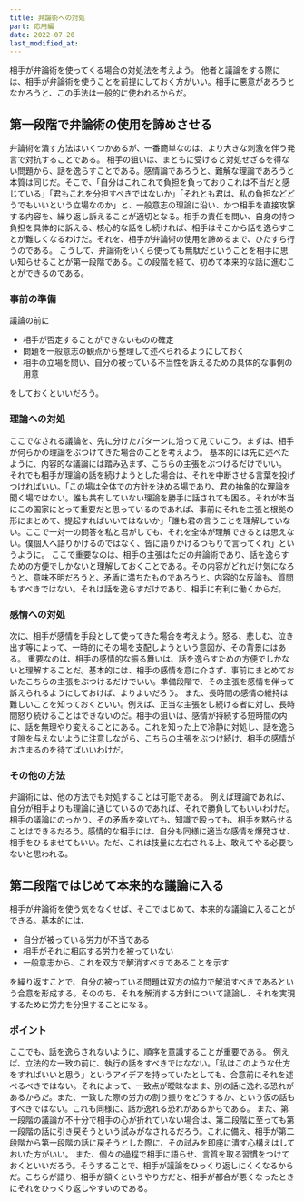 ```yaml
---
title: 弁論術への対処
part: 応用編
date: 2022-07-20
last_modified_at: 
---
```


相手が弁論術を使ってくる場合の対処法を考えよう。
他者と議論をする際には、相手が弁論術を使うことを前提にしておく方がいい。相手に悪意があろうとなかろうと、この手法は一般的に使われるからだ。

## 第一段階で弁論術の使用を諦めさせる

弁論術を潰す方法はいくつかあるが、一番簡単なのは、より大きな刺激を伴う発言で対抗することである。
相手の狙いは、まともに受けると対処せざるを得ない問題から、話を逸らすことである。感情論であろうと、難解な理論であろうと本質は同じだ。そこで、「自分はこれこれで負担を負っておりこれは不当だと感じている」「君もこれを分担すべきではないか」「それとも君は、私の負担などどうでもいいという立場なのか」と、一般意志の理論に沿い、かつ相手を直接攻撃する内容を、繰り返し訴えることが適切となる。相手の責任を問い、自身の持つ負担を具体的に訴える、核心的な話をし続ければ、相手はそこから話を逸らすことが難しくなるわけだ。それを、相手が弁論術の使用を諦めるまで、ひたすら行うのである。
こうして、弁論術をいくら使っても無駄だということを相手に思い知らせることが第一段階である。この段階を経て、初めて本来的な話に進むことができるのである。

### 事前の準備

議論の前に

- 相手が否定することができないものの確定
- 問題を一般意志の観点から整理して述べられるようにしておく
- 相手の立場を問い、自分の被っている不当性を訴えるための具体的な事例の用意

をしておくといいだろう。

### 理論への対処

ここでなされる議論を、先に分けたパターンに沿って見ていこう。まずは、相手が何らかの理論をぶつけてきた場合のことを考えよう。
基本的には先に述べたように、内容的な議論には踏み込まず、こちらの主張をぶつけるだけでいい。
それでも相手が理論の話を続けようとした場合は、それを中断させる言葉を投げつければいい。「この場は全体での方針を決める場であり、君の抽象的な理論を聞く場ではない。誰も共有していない理論を勝手に話されても困る。それが本当にこの国家にとって重要だと思っているのであれば、事前にそれを主張と根拠の形にまとめて、提起すればいいではないか」「誰も君の言うことを理解していない。ここで一対一の問答を私と君がしても、それを全体が理解できるとは思えない。僕個人へ語りかけるのではなく、皆に語りかけるつもりで言ってくれ」というように。
ここで重要なのは、相手の主張はただの弁論術であり、話を逸らすための方便でしかないと理解しておくことである。その内容がどれだけ気になろうと、意味不明だろうと、矛盾に満ちたものであろうと、内容的な反論も、質問もすべきではない。それは話を逸らすだけであり、相手に有利に働くからだ。

### 感情への対処

次に、相手が感情を手段として使ってきた場合を考えよう。怒る、悲しむ、泣き出す等によって、一時的にその場を支配しようという意図が、その背景にはある。
重要なのは、相手の感情的な振る舞いは、話を逸らすための方便でしかないと理解することだ。基本的には、相手の感情を意に介さず、事前にまとめておいたこちらの主張をぶつけるだけでいい。準備段階で、その主張を感情を伴って訴えられるようにしておけば、よりよいだろう。
また、長時間の感情の維持は難しいことを知っておくといい。例えば、正当な主張をし続ける者に対し、長時間怒り続けることはできないのだ。相手の狙いは、感情が持続する短時間の内に、話を無理やり変えることにある。これを知った上で冷静に対処し、話を逸らす隙を与えないように注意しながら、こちらの主張をぶつけ続け、相手の感情がおさまるのを待てばいいわけだ。

### その他の方法

弁論術には、他の方法でも対処することは可能である。
例えば理論であれば、自分が相手よりも理論に通じているのであれば、それで勝負してもいいわけだ。相手の議論にのっかり、その矛盾を突いても、知識で殴っても、相手を黙らせることはできるだろう。感情的な相手には、自分も同様に適当な感情を爆発させ、相手をひるませてもいい。ただ、これは技量に左右される上、敢えてやる必要もないと思われる。

## 第二段階ではじめて本来的な議論に入る

相手が弁論術を使う気をなくせば、そこではじめて、本来的な議論に入ることができる。基本的には、

- 自分が被っている労力が不当である
- 相手がそれに相応する労力を被っていない
- 一般意志から、これを双方で解消すべきであることを示す

を繰り返すことで、自分の被っている問題は双方の協力で解消すべきであるという合意を形成する。そののち、それを解消する方針について議論し、それを実現するために労力を分担することになる。

### ポイント

ここでも、話を逸らされないように、順序を意識することが重要である。
例えば、立法的な一致の前に、執行の話をすべきではなない。「私はこのような仕方をすればいいと思う」というアイデアを持っていたとしても、合意前にそれを述べるべきではない。それによって、一致点が曖昧なまま、別の話に逸れる恐れがあるからだ。また、一致した際の労力の割り振りをどうするか、という仮の話もすべきではない。これも同様に、話が逸れる恐れがあるからである。
また、第一段階の議論が不十分で相手の心が折れていない場合は、第二段階に至っても第一段階の話に引き戻そうという試みがなされるだろう。これに備え、相手が第二段階から第一段階の話に戻そうとした際に、その試みを即座に潰す心構えはしておいた方がいい。
また、個々の過程で相手に語らせ、言質を取る習慣をつけておくといいだろう。そうすることで、相手が議論をひっくり返しにくくなるからだ。こちらが語り、相手が頷くというやり方だと、相手が都合が悪くなったときにそれをひっくり返しやすいのである。

